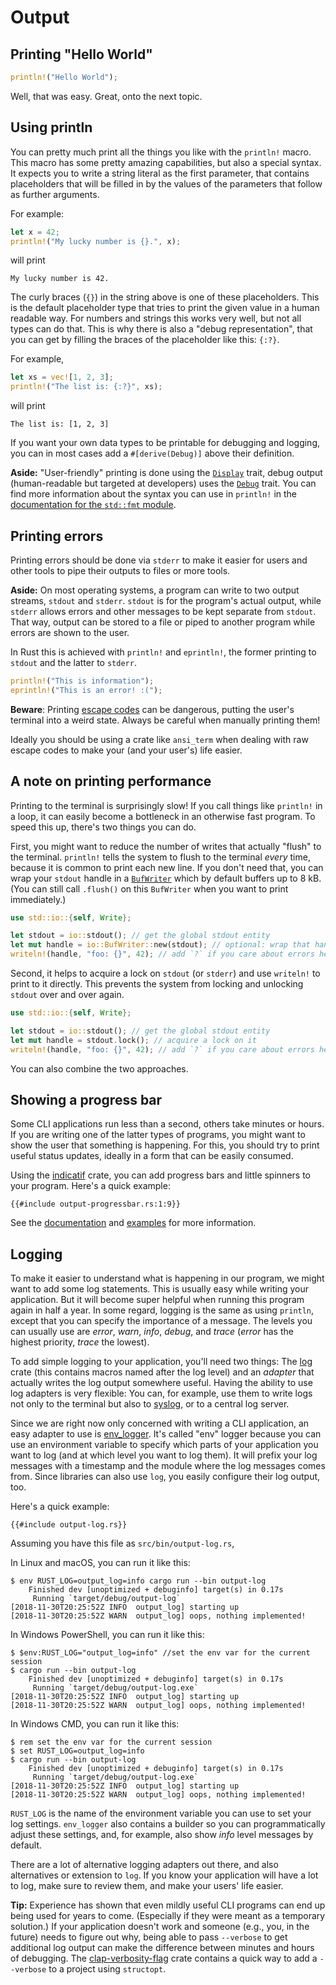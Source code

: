 # Output

## Printing "Hello World"

```rust
println!("Hello World");
```

Well, that was easy.
Great, onto the next topic.

## Using println

You can pretty much print all the things you like
with the `println!` macro.
This macro has some pretty amazing capabilities,
but also a special syntax.
It expects you to write a string literal as the first parameter,
that contains placeholders that will be filled in
by the values of the parameters that follow as further arguments.

For example:

```rust
let x = 42;
println!("My lucky number is {}.", x);
```

will print

```console
My lucky number is 42.
```

The curly braces (`{}`) in the string above is one of these placeholders.
This is the default placeholder type
that tries to print the given value in a human readable way.
For numbers and strings this works very well,
but not all types can do that.
This is why there is also a "debug representation",
that you can get by filling the braces of the placeholder like this: `{:?}`.

For example,

```rust
let xs = vec![1, 2, 3];
println!("The list is: {:?}", xs);
```

will print

```console
The list is: [1, 2, 3]
```

If you want your own data types to be printable for debugging and logging,
you can in most cases add a `#[derive(Debug)]` above their definition.

<aside>

**Aside:**
"User-friendly" printing is done using the [`Display`] trait,
debug output (human-readable but targeted at developers) uses the [`Debug`] trait.
You can find more information about the syntax you can use in `println!`
in the [documentation for the `std::fmt` module][std::fmt].

[`Display`]: https://doc.rust-lang.org/1.31.0/std/fmt/trait.Display.html
[`Debug`]: https://doc.rust-lang.org/1.31.0/std/fmt/trait.Debug.html
[std::fmt]: https://doc.rust-lang.org/1.31.0/std/fmt/index.html

</aside>

## Printing errors

Printing errors should be done via `stderr`
to make it easier for users
and other tools
to pipe their outputs to files
or more tools.

<aside>

**Aside:**
On most operating systems,
a program can write to two output streams, `stdout` and `stderr`.
`stdout` is for the program's actual output,
while `stderr` allows errors and other messages to be kept separate from `stdout`.
That way,
output can be stored to a file or piped to another program
while errors are shown to the user.

</aside>

In Rust this is achieved
with `println!` and `eprintln!`,
the former printing to `stdout`
and the latter to `stderr`.

```rust
println!("This is information");
eprintln!("This is an error! :(");
```

<aside>

**Beware**: Printing [escape codes] can be dangerous,
putting the user's terminal into a weird state.
Always be careful when manually printing them!

[escape codes]: https://en.wikipedia.org/wiki/ANSI_escape_code

Ideally you should be using a crate like `ansi_term`
when dealing with raw escape codes
to make your (and your user's) life easier.

</aside>

## A note on printing performance

Printing to the terminal is surprisingly slow!
If you call things like `println!` in a loop,
it can easily become a bottleneck in an otherwise fast program.
To speed this up,
there's two things you can do.

First,
you might want to reduce the number of writes
that actually "flush" to the terminal.
`println!` tells the system to flush to the terminal _every_ time,
because it is common to print each new line.
If you don't need that,
you can wrap your `stdout` handle in a [`BufWriter`]
which by default buffers up to 8 kB.
(You can still call `.flush()` on this `BufWriter`
when you want to print immediately.)

```rust
use std::io::{self, Write};

let stdout = io::stdout(); // get the global stdout entity
let mut handle = io::BufWriter::new(stdout); // optional: wrap that handle in a buffer
writeln!(handle, "foo: {}", 42); // add `?` if you care about errors here
```

Second,
it helps to acquire a lock on `stdout` (or `stderr`)
and use `writeln!` to print to it directly.
This prevents the system from locking and unlocking `stdout` over and over again.

```rust
use std::io::{self, Write};

let stdout = io::stdout(); // get the global stdout entity
let mut handle = stdout.lock(); // acquire a lock on it
writeln!(handle, "foo: {}", 42); // add `?` if you care about errors here
```

You can also combine the two approaches.

[`BufWriter`]: https://doc.rust-lang.org/1.31.0/std/io/struct.BufWriter.html

## Showing a progress bar

Some CLI applications run less than a second,
others take minutes or hours.
If you are writing one of the latter types of programs,
you might want to show the user that something is happening.
For this, you should try to print useful status updates,
ideally in a form that can be easily consumed.

Using the [indicatif] crate,
you can add progress bars
and little spinners to your program.
Here's a quick example:

```rust,ignore
{{#include output-progressbar.rs:1:9}}
```

See the [documentation][indicatif docs]
and [examples][indicatif examples]
for more information.

[indicatif]: https://crates.io/crates/indicatif
[indicatif docs]: https://docs.rs/indicatif
[indicatif examples]: https://github.com/mitsuhiko/indicatif/tree/master/examples

## Logging

To make it easier to understand what is happening in our program,
we might want to add some log statements.
This is usually easy while writing your application.
But it will become super helpful when running this program again in half a year.
In some regard,
logging is the same as using `println`,
except that you can specify the importance of a message.
The levels you can usually use are _error_, _warn_, _info_, _debug_, and _trace_
(_error_ has the highest priority, _trace_ the lowest).

To add simple logging to your application,
you'll need two things:
The [log] crate (this contains macros named after the log level)
and an _adapter_ that actually writes the log output somewhere useful.
Having the ability to use log adapters is very flexible:
You can, for example, use them to write logs not only to the terminal
but also to [syslog], or to a central log server.

[syslog]: https://en.wikipedia.org/wiki/Syslog

Since we are right now only concerned with writing a CLI application,
an easy adapter to use is [env_logger].
It's called "env" logger because you can
use an environment variable to specify which parts of your application
you want to log
(and at which level you want to log them).
It will prefix your log messages with a timestamp
and the module where the log messages comes from.
Since libraries can also use `log`,
you easily configure their log output, too.

[log]: https://crates.io/crates/log
[env_logger]: https://crates.io/crates/env_logger

Here's a quick example:

```rust,ignore
{{#include output-log.rs}}
```

Assuming you have this file as `src/bin/output-log.rs`,

In Linux and macOS, you can run it like this:
```console
$ env RUST_LOG=output_log=info cargo run --bin output-log
    Finished dev [unoptimized + debuginfo] target(s) in 0.17s
     Running `target/debug/output-log`
[2018-11-30T20:25:52Z INFO  output_log] starting up
[2018-11-30T20:25:52Z WARN  output_log] oops, nothing implemented!
```

In Windows PowerShell, you can run it like this:
```console
$ $env:RUST_LOG="output_log=info" //set the env var for the current session
$ cargo run --bin output-log
    Finished dev [unoptimized + debuginfo] target(s) in 0.17s
     Running `target/debug/output-log.exe`
[2018-11-30T20:25:52Z INFO  output_log] starting up
[2018-11-30T20:25:52Z WARN  output_log] oops, nothing implemented!
```

In Windows CMD, you can run it like this:
```console
$ rem set the env var for the current session
$ set RUST_LOG=output_log=info
$ cargo run --bin output-log
    Finished dev [unoptimized + debuginfo] target(s) in 0.17s
     Running `target/debug/output-log.exe`
[2018-11-30T20:25:52Z INFO  output_log] starting up
[2018-11-30T20:25:52Z WARN  output_log] oops, nothing implemented!
```

`RUST_LOG` is the name of the environment variable
you can use to set your log settings.
`env_logger` also contains a builder
so you can programmatically adjust these settings,
and, for example, also show _info_ level messages by default.

There are a lot of alternative logging adapters out there,
and also alternatives or extension to `log`.
If you know your application will have a lot to log,
make sure to review them,
and make your users' life easier.

<aside>

**Tip:**
Experience has shown that even mildly useful CLI programs can end up being used for years to come.
(Especially if they were meant as a temporary solution.)
If your application doesn't work
and someone (e.g., you, in the future) needs to figure out why,
being able to pass `--verbose` to get additional log output
can make the difference between minutes and hours of debugging.
The [clap-verbosity-flag] crate contains a quick way
to add a `--verbose` to a project using `structopt`.

[clap-verbosity-flag]: https://crates.io/crates/clap-verbosity-flag

</aside>
